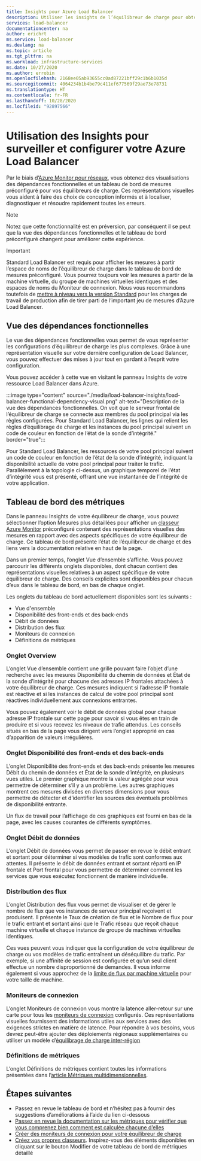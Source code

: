 ```yaml
---
title: Insights pour Azure Load Balancer
description: Utiliser les insights de l’équilibreur de charge pour obtenir une localisation rapide des erreurs et faire des choix de conception informés
services: load-balancer
documentationcenter: na
author: erichrt
ms.service: load-balancer
ms.devlang: na
ms.topic: article
ms.tgt_pltfrm: na
ms.workload: infrastructure-services
ms.date: 10/27/2020
ms.author: errobin
ms.openlocfilehash: 2168ee05ab93655cc0ad87221bff29c1b6b1035d
ms.sourcegitcommit: 4064234b1b4be79c411ef677569f29ae73e78731
ms.translationtype: HT
ms.contentlocale: fr-FR
ms.lasthandoff: 10/28/2020
ms.locfileid: "92897566"
---
```

# <a name="using-insights-to-monitor-and-configure-your-azure-load-balancer"></a>Utilisation des Insights pour surveiller et configurer votre Azure Load Balancer

Par le biais d’[Azure Monitor pour réseaux](https://docs.microsoft.com/azure/azure-monitor/insights/insights-overview#azure-monitor-for-networks-preview), vous obtenez des visualisations des dépendances fonctionnelles et un tableau de bord de mesures préconfiguré pour vos équilibreurs de charge. Ces représentations visuelles vous aident à faire des choix de conception informés et à localiser, diagnostiquer et résoudre rapidement toutes les erreurs.

>[!NOTE] 
>Notez que cette fonctionnalité est en préversion, par conséquent il se peut que la vue des dépendances fonctionnelles et le tableau de bord préconfiguré changent pour améliorer cette expérience.

>[!IMPORTANT]
>Standard Load Balancer est requis pour afficher les mesures à partir l’espace de noms de l’équilibreur de charge dans le tableau de bord de mesures préconfiguré. Vous pourrez toujours voir les mesures à partir de la machine virtuelle, du groupe de machines virtuelles identiques et des espaces de noms du Moniteur de connexion. Nous vous recommandons toutefois de [mettre à niveau vers la version Standard](https://docs.microsoft.com/azure/load-balancer/upgrade-basic-standard) pour les charges de travail de production afin de tirer parti de l’important jeu de mesures d’Azure Load Balancer.

## <a name="functional-dependency-view"></a>Vue des dépendances fonctionnelles

Le vue des dépendances fonctionnelles vous permet de vous représenter les configurations d’équilibreur de charge les plus complexes. Grâce à une représentation visuelle sur votre dernière configuration de Load Balancer, vous pouvez effectuer des mises à jour tout en gardant à l’esprit votre configuration.

Vous pouvez accéder à cette vue en visitant le panneau Insights de votre ressource Load Balancer dans Azure.

:::image type="content" source="./media/load-balancer-insights/load-balancer-functional-dependency-visual.png" alt-text="Description de la vue des dépendances fonctionnelles. On voit que le serveur frontal de l’équilibreur de charge se connecte aux membres du pool principal via les règles configurées. Pour Standard Load Balancer, les lignes qui relient les règles d’équilibrage de charge et les instances du pool principal suivent un code de couleur en fonction de l’état de la sonde d’intégrité." border="true":::

Pour Standard Load Balancer, les ressources de votre pool principal suivent un code de couleur en fonction de l’état de la sonde d’intégrité, indiquant la disponibilité actuelle de votre pool principal pour traiter le trafic. Parallèlement à la topologie ci-dessus, un graphique temporel de l’état d’intégrité vous est présenté, offrant une vue instantanée de l’intégrité de votre application.

## <a name="metrics-dashboard"></a>Tableau de bord des métriques

Dans le panneau Insights de votre équilibreur de charge, vous pouvez sélectionner l’option Mesures plus détaillées pour afficher un [classeur Azure Monitor](https://docs.microsoft.com/azure/azure-monitor/platform/workbooks-overview) préconfiguré contenant des représentations visuelles des mesures en rapport avec des aspects spécifiques de votre équilibreur de charge. Ce tableau de bord présente l’état de l’équilibreur de charge et des liens vers la documentation relative en haut de la page.

Dans un premier temps, l’onglet Vue d’ensemble s’affiche. Vous pouvez parcourir les différents onglets disponibles, dont chacun contient des représentations visuelles relatives à un aspect spécifique de votre équilibreur de charge. Des conseils explicites sont disponibles pour chacun d’eux dans le tableau de bord, en bas de chaque onglet.

Les onglets du tableau de bord actuellement disponibles sont les suivants :
* Vue d'ensemble
* Disponibilité des front-ends et des back-ends
* Débit de données
* Distribution des flux
* Moniteurs de connexion
* Définitions de métriques 

### <a name="overview-tab"></a>Onglet Overview
L’onglet Vue d’ensemble contient une grille pouvant faire l’objet d’une recherche avec les mesures Disponibilité du chemin de données et État de la sonde d’intégrité pour chacune des adresses IP frontales attachées à votre équilibreur de charge. Ces mesures indiquent si l’adresse IP frontale est réactive et si les instances de calcul de votre pool principal sont réactives individuellement aux connexions entrantes.

Vous pouvez également voir le débit de données global pour chaque adresse IP frontale sur cette page pour savoir si vous êtes en train de produire et si vous recevez les niveaux de trafic attendus. Les conseils situés en bas de la page vous dirigent vers l’onglet approprié en cas d’apparition de valeurs irrégulières.

### <a name="frontend-and-backend-availability-tab"></a>Onglet Disponibilité des front-ends et des back-ends
L’onglet Disponibilité des front-ends et des back-ends présente les mesures Débit du chemin de données et État de la sonde d’intégrité, en plusieurs vues utiles. Le premier graphique montre la valeur agrégée pour vous permettre de déterminer s’il y a un problème. Les autres graphiques montrent ces mesures divisées en diverses dimensions pour vous permettre de détecter et d’identifier les sources des éventuels problèmes de disponibilité entrante.

Un flux de travail pour l’affichage de ces graphiques est fourni en bas de la page, avec les causes courantes de différents symptômes. 

### <a name="data-throughput-tab"></a>Onglet Débit de données
L’onglet Débit de données vous permet de passer en revue le débit entrant et sortant pour déterminer si vos modèles de trafic sont conformes aux attentes. Il présente le débit de données entrant et sortant réparti en IP frontale et Port frontal pour vous permettre de déterminer comment les services que vous exécutez fonctionnent de manière individuelle.

### <a name="flow-distribution"></a>Distribution des flux
L’onglet Distribution des flux vous permet de visualiser et de gérer le nombre de flux que vos instances de serveur principal reçoivent et produisent. Il présente le Taux de création de flux et le Nombre de flux pour le trafic entrant et sortant ainsi que le Trafic réseau que reçoit chaque machine virtuelle et chaque instance de groupe de machines virtuelles identiques. 

Ces vues peuvent vous indiquer que la configuration de votre équilibreur de charge ou vos modèles de trafic entraînent un déséquilibre du trafic. Par exemple, si une affinité de session est configurée et qu’un seul client effectue un nombre disproportionné de demandes. Il vous informe également si vous approchez de la [limite de flux par machine virtuelle](https://docs.microsoft.com/azure/virtual-network/virtual-machine-network-throughput#flow-limits-and-recommendations) pour votre taille de machine.

### <a name="connection-monitors"></a>Moniteurs de connexion
L’onglet Moniteurs de connexion vous montre la latence aller-retour sur une carte pour tous les [moniteurs de connexion](https://docs.microsoft.com/azure/network-watcher/connection-monitor) configurés. Ces représentations visuelles fournissent des informations utiles aux services avec des exigences strictes en matière de latence. Pour répondre à vos besoins, vous devrez peut-être ajouter des déploiements régionaux supplémentaires ou utiliser un modèle d’[équilibrage de charge inter-région](https://docs.microsoft.com/azure/load-balancer/cross-region-overview)

### <a name="metric-definitions"></a>Définitions de métriques
L’onglet Définitions de métriques contient toutes les informations présentées dans l’[article Métriques multidimensionnelles](https://docs.microsoft.com/azure/load-balancer/load-balancer-standard-diagnostics#multi-dimensional-metrics).

## <a name="next-steps"></a>Étapes suivantes
* Passez en revue le tableau de bord et n’hésitez pas à fournir des suggestions d’améliorations à l’aide du lien ci-dessous
* [Passez en revue la documentation sur les métriques pour vérifier que vous comprenez bien comment est calculée chacune d’elles](https://docs.microsoft.com/azure/load-balancer/load-balancer-standard-diagnostics#multi-dimensional-metrics)
* [Créer des moniteurs de connexion pour votre équilibreur de charge](https://docs.microsoft.com/azure/network-watcher/connection-monitor)
* [Créez vos propres classeurs](https://docs.microsoft.com/azure/azure-monitor/platform/workbooks-overview). Inspirez-vous des éléments disponibles en cliquant sur le bouton Modifier de votre tableau de bord de métriques détaillé
